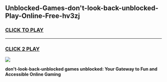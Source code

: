 
## Unblocked-Games-don't-look-back-unblocked-Play-Online-Free-hv3zj
<h3>
<a href="https://premium76.site?title=don't-look-back-unblocked&ref=26A">CLICK TO PLAY</a></h3>
<hr>

<h3>
<a href="https://premium76.site?title=don't-look-back-unblocked&ref=26A">CLICK 2 PLAY</a>
  
</h3>

<a href="https://premium76.site?title=don't-look-back-unblocked&ref=26A"><img src="https://clearcache.store/games.png"></a>


**don't-look-back-unblocked games unblocked: Your Gateway to Fun and Accessible Online Gaming**
